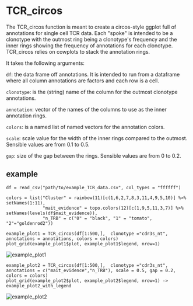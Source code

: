 # TCR_circos

The TCR_circos function is meant to create a circos-style ggplot full of annotations for single cell TCR data. Each "spoke" is intended to be a clonotype with the outmost ring being a clonotype's frequency and the inner rings showing the frequency of annotations for each clonotype. TCR_circos relies on cowplots to stack the annotation rings.

It takes the following arguments:

`df`: the data frame off annotations. It is intended to run from a dataframe where all column annotations are factors and each row is a cell. 

`clonotype`: is the (string) name of the column for the outmost clonotype annotations.

`annotation`: vector of the names of the columns to use as the inner annotation rings.

`colors`: is a named list of named vectors for the annotation colors.

`scale`: scale value for the width of the inner rings compared to the outmost. Sensible values are from 0.1 to 0.5.

`gap`: size of the gap between the rings. Sensible values are from 0 to 0.2.


## example

```
df = read_csv("path/to/example_TCR_data.csv", col_types = "ffffff")

colors = list("Cluster" = rainbow(11)[c(1,6,2,7,8,3,11,4,9,5,10)] %>% setNames(1:11),
              "mait_evidence" = topo.colors(12)[c(1,9,5,11,3,7)] %>%  setNames(levels(df$mait_evidence)),
              "n_TRB" = c("0" = "black", "1" = "tomato", "2"="goldenrod2"))
              
example_plot1 = TCR_circos(df[1:500,],  clonotype ="cdr3s_nt", annotations = annotations, colors = colors)
plot_grid(example_plot1$plot, example_plot1$legend, nrow=1)
```

![example_plot1](https://user-images.githubusercontent.com/7208125/151250865-90f1d2be-dddb-46ab-a7b1-1264aa4e49ed.jpg)

```
example_plot2 = TCR_circos(df[1:500,],  clonotype ="cdr3s_nt", annotations = c("mait_evidence","n_TRB"), scale = 0.5, gap = 0.2, colors = colors)
plot_grid(example_plot2$plot, example_plot2$legend, nrow=1) -> example_plot2_with_legend

```

![example_plot2](https://user-images.githubusercontent.com/7208125/151252926-9097b8b1-c47e-4804-9ef9-c17c5f9addbc.jpg)



